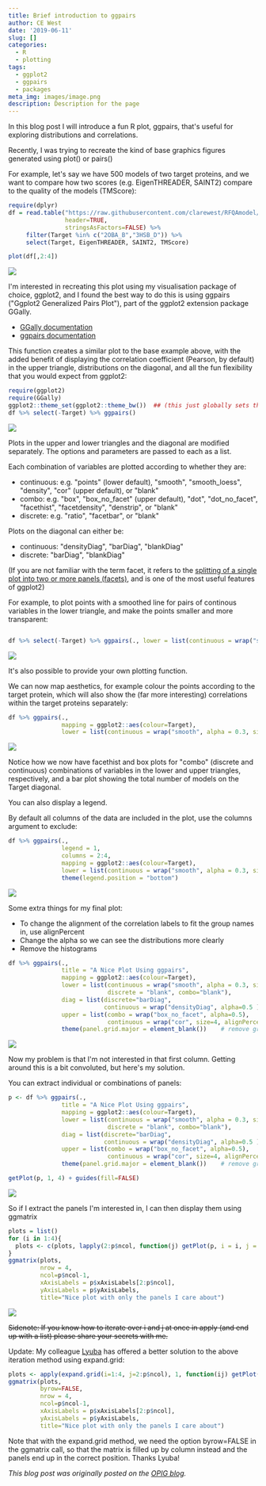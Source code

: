 ```yaml
---
title: Brief introduction to ggpairs
author: CE West
date: '2019-06-11'
slug: []
categories:
  - R
  - plotting
tags:
  - ggplot2
  - ggpairs
  - packages
meta_img: images/image.png
description: Description for the page
---
```



In this blog post I will introduce a fun R plot, ggpairs, that's useful for exploring distributions and correlations. 

<!--more-->

Recently, I was trying to recreate the kind of base graphics figures generated using plot() or pairs()

For example, let's say we have 500 models of two target proteins, and we want to compare how two scores (e.g. EigenTHREADER, SAINT2) compare to the quality of the models (TMScore):

```R
require(dplyr)
df = read.table("https://raw.githubusercontent.com/clarewest/RFQAmodel/master/data/RFQAmodel_training.txt", 
                header=TRUE, 
                stringsAsFactors=FALSE) %>%
     filter(Target %in% c("2OBA_B","3HSB_D")) %>% 
     select(Target, EigenTHREADER, SAINT2, TMScore)

plot(df[,2:4])

```
![](images/base_pairs.png)

I'm interested in recreating this plot using my visualisation package of choice, ggplot2, and I found the best way to do this is using ggpairs ("Ggplot2 Generalized Pairs Plot"), part of the ggplot2 extension package GGally.

- [GGally documentation](https://ggobi.github.io/ggally/)
- [ggpairs documentation](https://www.rdocumentation.org/packages/GGally/versions/1.4.0/topics/ggpairs)


This function creates a similar plot to the base example above, with the added benefit of displaying the correlation coefficient (Pearson, by default) in the upper triangle, distributions on the diagonal, and all the fun flexibility that you would expect from ggplot2:

```R
require(ggplot2)
require(GGally)
ggplot2::theme_set(ggplot2::theme_bw())  ## (this just globally sets the ggplot2 theme to theme_bw) 
df %>% select(-Target) %>% ggpairs()

```
![](images/ggpairs.png)

Plots in the upper and lower triangles and the diagonal are modified separately. The options and parameters are passed to each  as a list.


Each combination of variables are plotted according to whether they are:

- continuous: e.g. "points" (lower default), "smooth", "smooth_loess", "density", "cor" (upper default), or "blank"
- combo: e.g. "box", "box_no_facet" (upper default), "dot", "dot_no_facet", "facethist", "facetdensity", "denstrip", or "blank"
- discrete: e.g. "ratio", "facetbar", or "blank"


Plots on the diagonal can either be:

- continuous: "densityDiag", "barDiag", "blankDiag"
- discrete: "barDiag", "blankDiag"

(If you are not familiar with the term facet, it refers to the [splitting of a single plot into two or more panels (facets)](https://ggplot2.tidyverse.org/reference/facet_grid.html), and is one of the most useful features of ggplot2)


For example, to plot points with a smoothed line for pairs of continous variables in the lower triangle, and make the points smaller and more transparent:


```R

df %>% select(-Target) %>% ggpairs(., lower = list(continuous = wrap("smooth", alpha = 0.3, size=0.1)))

```

![](images/ggpairs_smooth.png)

It's also possible to provide your own plotting function. 

We can now map aesthetics, for example colour the points according to the target protein, which will also show the (far more interesting) correlations within the target proteins separately: 

```R
df %>% ggpairs(., 
               mapping = ggplot2::aes(colour=Target), 
               lower = list(continuous = wrap("smooth", alpha = 0.3, size=0.1)))
```

![](images/ggpairs_colour.png)

Notice how we now have facethist and box plots for "combo" (discrete and continuous) combinations of variables in the lower and upper triangles, respectively, and a bar plot showing the total number of models on the Target diagonal. 

You can also display a legend.

By default all columns of the data are included in the plot, use the columns argument to exclude:

```R
df %>% ggpairs(.,
               legend = 1,
               columns = 2:4, 
               mapping = ggplot2::aes(colour=Target), 
               lower = list(continuous = wrap("smooth", alpha = 0.3, size=0.1))) +
               theme(legend.position = "bottom")  
```

![](images/ggpairs_column.png)

Some extra things for my final plot:

- To change the alignment of the correlation labels to fit the group names in, use alignPercent
- Change the alpha so we can see the distributions more clearly 
- Remove the histograms 

```R
df %>% ggpairs(.,
               title = "A Nice Plot Using ggpairs", 
               mapping = ggplot2::aes(colour=Target), 
               lower = list(continuous = wrap("smooth", alpha = 0.3, size=0.1), 
                            discrete = "blank", combo="blank"), 
               diag = list(discrete="barDiag", 
                           continuous = wrap("densityDiag", alpha=0.5 )), 
               upper = list(combo = wrap("box_no_facet", alpha=0.5),
                            continuous = wrap("cor", size=4, alignPercent=0.8))) + 
               theme(panel.grid.major = element_blank())    # remove gridlines 
```

![](images/ggpairs_modified.png)

Now my problem is that I'm not interested in that first column. Getting around this is a bit convoluted, but here's my solution.


You can extract individual or combinations of panels:

```R
p <- df %>% ggpairs(.,
               title = "A Nice Plot Using ggpairs", 
               mapping = ggplot2::aes(colour=Target), 
               lower = list(continuous = wrap("smooth", alpha = 0.3, size=0.1), 
                            discrete = "blank", combo="blank"), 
               diag = list(discrete="barDiag", 
                           continuous = wrap("densityDiag", alpha=0.5 )), 
               upper = list(combo = wrap("box_no_facet", alpha=0.5),
                            continuous = wrap("cor", size=4, alignPercent=0.8))) + 
               theme(panel.grid.major = element_blank())    # remove gridlines 

getPlot(p, 1, 4) + guides(fill=FALSE)
```

![](images/ggpairs_panel.png)


So if I extract the panels I'm interested in, I can then display them using ggmatrix

```R
plots = list()
for (i in 1:4){
  plots <- c(plots, lapply(2:p$ncol, function(j) getPlot(p, i = i, j = j)))
}  
ggmatrix(plots, 
         nrow = 4, 
         ncol=p$ncol-1, 
         xAxisLabels = p$xAxisLabels[2:p$ncol], 
         yAxisLabels = p$yAxisLabels, 
         title="Nice plot with only the panels I care about")

```

![](images/ggpairs_final.png)

~~Sidenote: If you know how to iterate over i and j at once in apply (and end up with a list) please share your secrets with me.~~

Update: My colleague [Lyuba](https://twitter.com/lbozhilova) has offered a better solution to the above iteration method using expand.grid:

```R
plots <- apply(expand.grid(i=1:4, j=2:p$ncol), 1, function(ij) getPlot(p, i=ij[1], j=ij[2]))
ggmatrix(plots,
         byrow=FALSE, 
         nrow = 4, 
         ncol=p$ncol-1, 
         xAxisLabels = p$xAxisLabels[2:p$ncol], 
         yAxisLabels = p$yAxisLabels, 
         title="Nice plot with only the panels I care about")

```

Note that with the expand.grid method, we need the option byrow=FALSE in the ggmatrix call, so that the matrix is filled up by column instead and the panels end up in the correct position. Thanks Lyuba!

*This blog post was originally posted on the [OPIG blog](https://www.blopig.com/blog/2019/06/a-brief-introduction-to-ggpairs/).*


